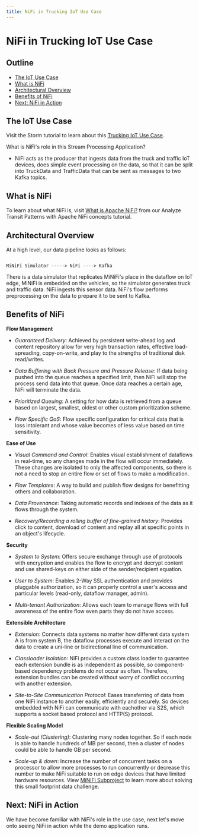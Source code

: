 ```yaml
---
title: NiFi in Trucking IoT Use Case
---
```


# NiFi in Trucking IoT Use Case

## Outline

- [The IoT Use Case](#the-iot-use-case)
- [What is NiFi](#what-is-nifi)
- [Architectural Overview](#architectural-overview)
- [Benefits of NiFi](#benefits-of-nifi)
- [Next: NiFi in Action](#next:-nifi-in-action)

## The IoT Use Case

Visit the Storm tutorial to learn about this [Trucking IoT Use Case](https://hortonworks.com/hadoop-tutorial/trucking-iot-hdf/#the-iot-use-case).

What is NiFi's role in this Stream Processing Application?

- NiFi acts as the producer that ingests data from the truck and traffic IoT devices, does simple event processing on the data, so that it can be split into TruckData and TrafficData that can be sent as messages to two Kafka topics.

## What is NiFi

To learn about what NiFi is, visit [What is Apache NiFi?](https://hortonworks.com/tutorial/analyze-transit-patterns-with-apache-nifi/section/1/#what-is-apache-nifi) from our Analyze Transit Patterns with Apache NiFi concepts tutorial.

## Architectural Overview

At a high level, our data pipeline looks as follows:

~~~

MiNiFi Simulator -----> NiFi ----> Kafka

~~~

There is a data simulator that replicates MiNiFi's place in the dataflow on IoT edge, MiNiFi is embedded on the vehicles, so the simulator generates truck and traffic data. NiFi ingests this sensor data. NiFi's flow performs preprocessing on the data to prepare it to be sent to Kafka.

## Benefits of NiFi

**Flow Management**

- _Guaranteed Delivery_: Achieved by persistent write-ahead log and content repository allow for very high transaction rates, effective load-spreading, copy-on-write, and play to the strengths of traditional disk read/writes.

- _Data Buffering with Back Pressure and Pressure Release_: If data being pushed into the queue reaches a specified limit, then NiFi will stop the process send data into that queue. Once data reaches a certain age, NiFi will terminate the data.

- _Prioritized Queuing_: A setting for how data is retrieved from a queue based on largest, smallest, oldest or other custom prioritization scheme.

- _Flow Specific QoS_: Flow specific configuration for critical data that is loss intolerant and whose value becomes of less value based on time sensitivity.

**Ease of Use**

- _Visual Command and Control_: Enables visual establishment of dataflows in real-time, so any changes made in the flow will occur immediately. These changes are isolated to only the affected components, so there is not a need to stop an entire flow or set of flows to make a modification.

- _Flow Templates_: A way to build and publish flow designs for benefitting others and collaboration.

- _Data Provenance_: Taking automatic records and indexes of the data as it flows through the system.

- _Recovery/Recording a rolling buffer of fine-grained history_: Provides click to content, download of content and replay all at specific points in an object's lifecycle.

**Security**

- _System to System_: Offers secure exchange through use of protocols with encryption and enables the flow to encrypt and decrypt content and use shared-keys on either side of the sender/recipient equation.

- _User to System_: Enables 2-Way SSL authentication and provides pluggable authorization, so it can properly control a user's access and particular levels (read-only, dataflow manager, admin).

- _Multi-tenant Authorization_: Allows each team to manage flows with full awareness of the entire flow even parts they do not have access.

**Extensible Architecture**

- _Extension_:  Connects data systems no matter how different data system A is from system B, the dataflow processes execute and interact on the data to create a uni-line or bidirectional line of communication.

- _Classloader Isolation_: NiFi provides a custom class loader to guarantee each extension bundle is as independent as possible, so component-based dependency problems do not occur as often. Therefore, extension bundles can be created without worry of conflict occurring with another extension.

- _Site-to-Site Communication Protocol_: Eases transferring of data from one NiFi instance to another easily, efficiently and securely. So devices embedded with NiFi can communicate with eachother via S2S, which supports a socket based protocol and HTTP(S) protocol.

**Flexible Scaling Model**

- _Scale-out (Clustering)_: Clustering many nodes together. So if each node is able to handle hundreds of MB per second, then a cluster of nodes could be able to handle GB per second.

- _Scale-up & down_: Increase the number of concurrent tasks on a processor to allow more processes to run concurrently or decrease this number to make NiFi suitable to run on edge devices that have limited hardware resources. View [MiNiFi Subproject](https://cwiki.apache.org/confluence/display/NIFI/MiNiFi) to learn more about solving this small footprint data challenge.

## Next: NiFi in Action

We have become familiar with NiFi's role in the use case, next let's move onto seeing NiFi in action while the demo application runs.
